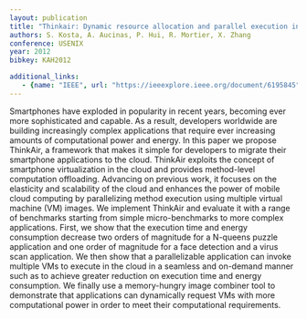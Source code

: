 ```yaml
---
layout: publication
title: "Thinkair: Dynamic resource allocation and parallel execution in the cloud for mobile code offloading"
authors: S. Kosta, A. Aucinas, P. Hui, R. Mortier, X. Zhang
conference: USENIX
year: 2012
bibkey: KAH2012

additional_links:
   - {name: "IEEE", url: "https://ieeexplore.ieee.org/document/6195845"}
---
```

Smartphones have exploded in popularity in recent years, becoming ever more sophisticated and capable. As a result, developers worldwide are building increasingly complex applications that require ever increasing amounts of computational power and energy. In this paper we propose ThinkAir, a framework that makes it simple for developers to migrate their smartphone applications to the cloud. ThinkAir exploits the concept of smartphone virtualization in the cloud and provides method-level computation offloading. Advancing on previous work, it focuses on the elasticity and scalability of the cloud and enhances the power of mobile cloud computing by parallelizing method execution using multiple virtual machine (VM) images. We implement ThinkAir and evaluate it with a range of benchmarks starting from simple micro-benchmarks to more complex applications. First, we show that the execution time and energy consumption decrease two orders of magnitude for a N-queens puzzle application and one order of magnitude for a face detection and a virus scan application. We then show that a parallelizable application can invoke multiple VMs to execute in the cloud in a seamless and on-demand manner such as to achieve greater reduction on execution time and energy consumption. We finally use a memory-hungry image combiner tool to demonstrate that applications can dynamically request VMs with more computational power in order to meet their computational requirements.


